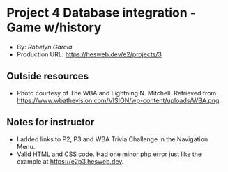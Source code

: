 # Project 4 Database integration - Game w/history
+ By: *Robelyn Garcia*
+ Production URL: <https://hesweb.dev/e2/projects/3>

## Outside resources
+ Photo courtesy of The WBA and Lightning N. Mitchell. Retrieved from <https://www.wbathevision.com/VISION/wp-content/uploads/WBA.png>. 

## Notes for instructor
+ I added links to P2, P3 and WBA Trivia Challenge in the Navigation Menu.
+ Valid HTML and CSS code. Had one minor php error just like the example at <https://e2p3.hesweb.dev>.
